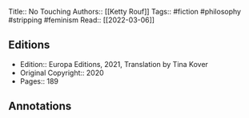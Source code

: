 Title::   No Touching
Authors::  [[Ketty Rouf]]
Tags::  #fiction #philosophy #stripping #feminism
Read::  [[2022-03-06]]

## Editions
- Edition::  Europa Editions, 2021, Translation by Tina Kover
- Original Copyright::  2020
- Pages:: 189

## Annotations

